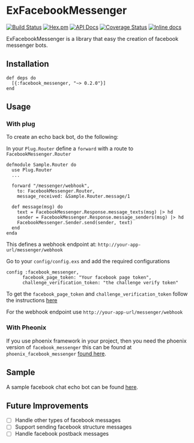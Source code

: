 # ExFacebookMessenger
[![Build Status](https://travis-ci.org/oarrabi/EXFacebook-Messenger.svg?branch=master)](https://travis-ci.org/oarrabi/EXFacebook-Messenger)
[![Hex.pm](https://img.shields.io/hexpm/v/facebook_messenger.svg)](https://hex.pm/packages/facebook_messenger)
[![API Docs](https://img.shields.io/badge/api-docs-yellow.svg?style=flat)](http://hexdocs.pm/EXFacebook-Messenger/)
[![Coverage Status](https://coveralls.io/repos/github/oarrabi/EXFacebook-Messenger/badge.svg?branch=master)](https://coveralls.io/github/oarrabi/EXFacebook-Messenger?branch=master)
[![Inline docs](http://inch-ci.org/github/oarrabi/EXFacebook-Messenger.svg?branch=master)](http://inch-ci.org/github/oarrabi/EXFacebook-Messenger)

ExFacebookMessenger is a library that easy the creation of facebook messenger bots.

## Installation

```
def deps do
  [{:facebook_messenger, "~> 0.2.0"}]
end
```


## Usage

### With plug
To create an echo back bot, do the following:

In your `Plug.Router` define a `forward` with a route to `FacebookMessenger.Router`

```
defmodule Sample.Router do
  use Plug.Router
  ...

  forward "/messenger/webhook",
    to: FacebookMessenger.Router,
    message_received: &Sample.Router.message/1

  def message(msg) do
    text = FacebookMessenger.Response.message_texts(msg) |> hd
    sender = FacebookMessenger.Response.message_senders(msg) |> hd
    FacebookMessenger.Sender.send(sender, text)
  end
enda

```

This defines a webhook endpoint at:
`http://your-app-url/messenger/webhook`

Go to your `config/config.exs` and add the required configurations
```
config :facebook_messenger,
      facebook_page_token: "Your facebook page token",
      challenge_verification_token: "the challenge verify token"
```

To get the `facebook_page_token` and `challenge_verification_token` follow the instructions [here ](https://developers.facebook.com/docs/messenger-platform/quickstart)

For the webhook endpoint use `http://your-app-url/messenger/webhook`

### With Pheonix
If you use phoenix framework in your project, then you need the phoenix version of `facebook_messenger` this can be found at `phoenix_facebook_messenger` [found here](https://github.com/oarrabi/phoenix_facebook_messenger).

## Sample
A sample facebook chat echo bot can be found [here](https://github.com/oarrabi/elixir-echo-bot).

## Future Improvements

- [ ] Handle other types of facebook messages
- [ ] Support sending facebook structure messages
- [ ] Handle facebook postback messages
